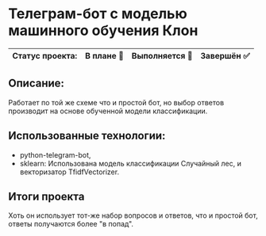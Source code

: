 # Телеграм-бот с моделью машинного обучения Клон

Статус проекта: | В плане :black_square_button: | Выполняется :black_square_button: | Завершён :white_check_mark: | 
:------------ | :-------------| :-------------| :-------------


## Описание:

Работает по той же схеме что и простой бот, но выбор ответов производит на основе обученной модели классификации. 

## Использованные технологии:
- python-telegram-bot,
- sklearn: Использована модель классификации Случайный лес, и векторизатор TfidfVectorizer.

## Итоги проекта

Хоть он использует тот-же набор вопросов и ответов, что и простой бот, ответы получаются более "в попад". 
